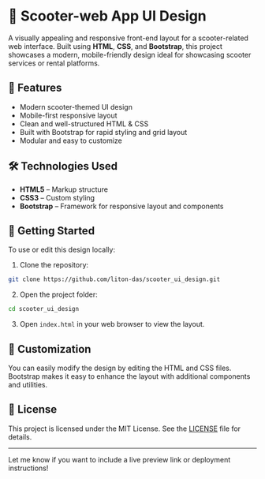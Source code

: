 # 🛴 Scooter-web App UI Design

A visually appealing and responsive front-end layout for a scooter-related web interface. Built using **HTML**, **CSS**, and **Bootstrap**, this project showcases a modern, mobile-friendly design ideal for showcasing scooter services or rental platforms.

## 🚀 Features

* Modern scooter-themed UI design
* Mobile-first responsive layout
* Clean and well-structured HTML & CSS
* Built with Bootstrap for rapid styling and grid layout
* Modular and easy to customize

## 🛠️ Technologies Used

* **HTML5** – Markup structure
* **CSS3** – Custom styling
* **Bootstrap** – Framework for responsive layout and components

## 📁 Getting Started

To use or edit this design locally:

1. Clone the repository:

```bash
git clone https://github.com/liton-das/scooter_ui_design.git
```

2. Open the project folder:

```bash
cd scooter_ui_design
```

3. Open `index.html` in your web browser to view the layout.

## 🔧 Customization

You can easily modify the design by editing the HTML and CSS files. Bootstrap makes it easy to enhance the layout with additional components and utilities.

## 📝 License

This project is licensed under the MIT License. See the [LICENSE](LICENSE) file for details.

---

Let me know if you want to include a live preview link or deployment instructions!
